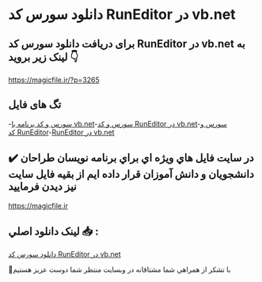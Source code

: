 # دانلود سورس کد RunEditor در vb.net

## برای دریافت دانلود سورس کد RunEditor در vb.net به لینک زیر بروید 👇

https://magicfile.ir/?p=3265

## تگ های فایل

-[سورس و کد برنامه با vb.net](https://magicfile.ir/product/%d8%b3%d9%88%d8%b1%d8%b3-%d9%88-%da%a9%d8%afruneditor-%d8%af%d8%b1-vbnet/)-[سورس و کد RunEditor در vb.net](https://magicfile.ir/product/%d8%b3%d9%88%d8%b1%d8%b3-%d9%88-%da%a9%d8%afruneditor-%d8%af%d8%b1-vbnet/)-[سورس و کد RunEditor](https://magicfile.ir/product/%d8%b3%d9%88%d8%b1%d8%b3-%d9%88-%da%a9%d8%afruneditor-%d8%af%d8%b1-vbnet/)-[RunEditor در vb.net](https://magicfile.ir/product/%d8%b3%d9%88%d8%b1%d8%b3-%d9%88-%da%a9%d8%afruneditor-%d8%af%d8%b1-vbnet/)

## ✔️ در سايت فايل هاي ويژه اي براي برنامه نويسان طراحان دانشجويان و دانش آموزان قرار داده ايم از بقيه فايل سايت نيز ديدن فرماييد

https://magicfile.ir


## لينک دانلود اصلي 📥 :

[دانلود سورس کد RunEditor در vb.net](https://magicfile.ir/product/%d8%b3%d9%88%d8%b1%d8%b3-%d9%88-%da%a9%d8%afruneditor-%d8%af%d8%b1-vbnet/) 


🙏با تشکر از همراهي شما مشتاقانه در وبسایت منتظر شما دوست عزیز هستیم

